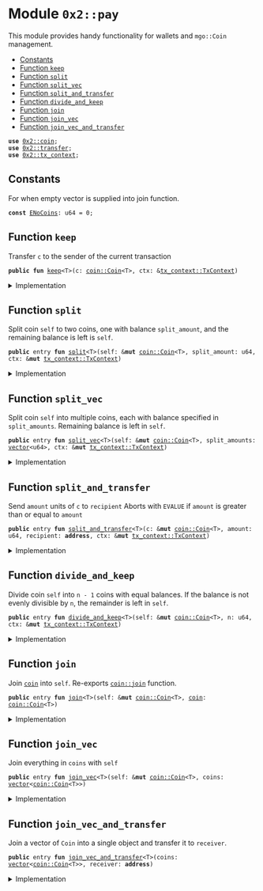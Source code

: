 
<a name="0x2_pay"></a>

# Module `0x2::pay`

This module provides handy functionality for wallets and <code>mgo::Coin</code> management.


-  [Constants](#@Constants_0)
-  [Function `keep`](#0x2_pay_keep)
-  [Function `split`](#0x2_pay_split)
-  [Function `split_vec`](#0x2_pay_split_vec)
-  [Function `split_and_transfer`](#0x2_pay_split_and_transfer)
-  [Function `divide_and_keep`](#0x2_pay_divide_and_keep)
-  [Function `join`](#0x2_pay_join)
-  [Function `join_vec`](#0x2_pay_join_vec)
-  [Function `join_vec_and_transfer`](#0x2_pay_join_vec_and_transfer)


<pre><code><b>use</b> <a href="coin.md#0x2_coin">0x2::coin</a>;
<b>use</b> <a href="transfer.md#0x2_transfer">0x2::transfer</a>;
<b>use</b> <a href="tx_context.md#0x2_tx_context">0x2::tx_context</a>;
</code></pre>



<a name="@Constants_0"></a>

## Constants


<a name="0x2_pay_ENoCoins"></a>

For when empty vector is supplied into join function.


<pre><code><b>const</b> <a href="pay.md#0x2_pay_ENoCoins">ENoCoins</a>: u64 = 0;
</code></pre>



<a name="0x2_pay_keep"></a>

## Function `keep`

Transfer <code>c</code> to the sender of the current transaction


<pre><code><b>public</b> <b>fun</b> <a href="pay.md#0x2_pay_keep">keep</a>&lt;T&gt;(c: <a href="coin.md#0x2_coin_Coin">coin::Coin</a>&lt;T&gt;, ctx: &<a href="tx_context.md#0x2_tx_context_TxContext">tx_context::TxContext</a>)
</code></pre>



<details>
<summary>Implementation</summary>


<pre><code><b>public</b> <b>fun</b> <a href="pay.md#0x2_pay_keep">keep</a>&lt;T&gt;(c: Coin&lt;T&gt;, ctx: &TxContext) {
    <a href="transfer.md#0x2_transfer_public_transfer">transfer::public_transfer</a>(c, <a href="tx_context.md#0x2_tx_context_sender">tx_context::sender</a>(ctx))
}
</code></pre>



</details>

<a name="0x2_pay_split"></a>

## Function `split`

Split coin <code>self</code> to two coins, one with balance <code>split_amount</code>,
and the remaining balance is left is <code>self</code>.


<pre><code><b>public</b> entry <b>fun</b> <a href="pay.md#0x2_pay_split">split</a>&lt;T&gt;(self: &<b>mut</b> <a href="coin.md#0x2_coin_Coin">coin::Coin</a>&lt;T&gt;, split_amount: u64, ctx: &<b>mut</b> <a href="tx_context.md#0x2_tx_context_TxContext">tx_context::TxContext</a>)
</code></pre>



<details>
<summary>Implementation</summary>


<pre><code><b>public</b> entry <b>fun</b> <a href="pay.md#0x2_pay_split">split</a>&lt;T&gt;(
    self: &<b>mut</b> Coin&lt;T&gt;, split_amount: u64, ctx: &<b>mut</b> TxContext
) {
    <a href="pay.md#0x2_pay_keep">keep</a>(<a href="coin.md#0x2_coin_split">coin::split</a>(self, split_amount, ctx), ctx)
}
</code></pre>



</details>

<a name="0x2_pay_split_vec"></a>

## Function `split_vec`

Split coin <code>self</code> into multiple coins, each with balance specified
in <code>split_amounts</code>. Remaining balance is left in <code>self</code>.


<pre><code><b>public</b> entry <b>fun</b> <a href="pay.md#0x2_pay_split_vec">split_vec</a>&lt;T&gt;(self: &<b>mut</b> <a href="coin.md#0x2_coin_Coin">coin::Coin</a>&lt;T&gt;, split_amounts: <a href="dependencies/move-stdlib/vector.md#0x1_vector">vector</a>&lt;u64&gt;, ctx: &<b>mut</b> <a href="tx_context.md#0x2_tx_context_TxContext">tx_context::TxContext</a>)
</code></pre>



<details>
<summary>Implementation</summary>


<pre><code><b>public</b> entry <b>fun</b> <a href="pay.md#0x2_pay_split_vec">split_vec</a>&lt;T&gt;(
    self: &<b>mut</b> Coin&lt;T&gt;, split_amounts: <a href="dependencies/move-stdlib/vector.md#0x1_vector">vector</a>&lt;u64&gt;, ctx: &<b>mut</b> TxContext
) {
    <b>let</b> (i, len) = (0, <a href="dependencies/move-stdlib/vector.md#0x1_vector_length">vector::length</a>(&split_amounts));
    <b>while</b> (i &lt; len) {
        <a href="pay.md#0x2_pay_split">split</a>(self, *<a href="dependencies/move-stdlib/vector.md#0x1_vector_borrow">vector::borrow</a>(&split_amounts, i), ctx);
        i = i + 1;
    };
}
</code></pre>



</details>

<a name="0x2_pay_split_and_transfer"></a>

## Function `split_and_transfer`

Send <code>amount</code> units of <code>c</code> to <code>recipient</code>
Aborts with <code>EVALUE</code> if <code>amount</code> is greater than or equal to <code>amount</code>


<pre><code><b>public</b> entry <b>fun</b> <a href="pay.md#0x2_pay_split_and_transfer">split_and_transfer</a>&lt;T&gt;(c: &<b>mut</b> <a href="coin.md#0x2_coin_Coin">coin::Coin</a>&lt;T&gt;, amount: u64, recipient: <b>address</b>, ctx: &<b>mut</b> <a href="tx_context.md#0x2_tx_context_TxContext">tx_context::TxContext</a>)
</code></pre>



<details>
<summary>Implementation</summary>


<pre><code><b>public</b> entry <b>fun</b> <a href="pay.md#0x2_pay_split_and_transfer">split_and_transfer</a>&lt;T&gt;(
    c: &<b>mut</b> Coin&lt;T&gt;, amount: u64, recipient: <b>address</b>, ctx: &<b>mut</b> TxContext
) {
    <a href="transfer.md#0x2_transfer_public_transfer">transfer::public_transfer</a>(<a href="coin.md#0x2_coin_split">coin::split</a>(c, amount, ctx), recipient)
}
</code></pre>



</details>

<a name="0x2_pay_divide_and_keep"></a>

## Function `divide_and_keep`

Divide coin <code>self</code> into <code>n - 1</code> coins with equal balances. If the balance is
not evenly divisible by <code>n</code>, the remainder is left in <code>self</code>.


<pre><code><b>public</b> entry <b>fun</b> <a href="pay.md#0x2_pay_divide_and_keep">divide_and_keep</a>&lt;T&gt;(self: &<b>mut</b> <a href="coin.md#0x2_coin_Coin">coin::Coin</a>&lt;T&gt;, n: u64, ctx: &<b>mut</b> <a href="tx_context.md#0x2_tx_context_TxContext">tx_context::TxContext</a>)
</code></pre>



<details>
<summary>Implementation</summary>


<pre><code><b>public</b> entry <b>fun</b> <a href="pay.md#0x2_pay_divide_and_keep">divide_and_keep</a>&lt;T&gt;(
    self: &<b>mut</b> Coin&lt;T&gt;, n: u64, ctx: &<b>mut</b> TxContext
) {
    <b>let</b> vec: <a href="dependencies/move-stdlib/vector.md#0x1_vector">vector</a>&lt;Coin&lt;T&gt;&gt; = <a href="coin.md#0x2_coin_divide_into_n">coin::divide_into_n</a>(self, n, ctx);
    <b>let</b> (i, len) = (0, <a href="dependencies/move-stdlib/vector.md#0x1_vector_length">vector::length</a>(&vec));
    <b>while</b> (i &lt; len) {
        <a href="transfer.md#0x2_transfer_public_transfer">transfer::public_transfer</a>(<a href="dependencies/move-stdlib/vector.md#0x1_vector_pop_back">vector::pop_back</a>(&<b>mut</b> vec), <a href="tx_context.md#0x2_tx_context_sender">tx_context::sender</a>(ctx));
        i = i + 1;
    };
    <a href="dependencies/move-stdlib/vector.md#0x1_vector_destroy_empty">vector::destroy_empty</a>(vec);
}
</code></pre>



</details>

<a name="0x2_pay_join"></a>

## Function `join`

Join <code><a href="coin.md#0x2_coin">coin</a></code> into <code>self</code>. Re-exports <code><a href="coin.md#0x2_coin_join">coin::join</a></code> function.


<pre><code><b>public</b> entry <b>fun</b> <a href="pay.md#0x2_pay_join">join</a>&lt;T&gt;(self: &<b>mut</b> <a href="coin.md#0x2_coin_Coin">coin::Coin</a>&lt;T&gt;, <a href="coin.md#0x2_coin">coin</a>: <a href="coin.md#0x2_coin_Coin">coin::Coin</a>&lt;T&gt;)
</code></pre>



<details>
<summary>Implementation</summary>


<pre><code><b>public</b> entry <b>fun</b> <a href="pay.md#0x2_pay_join">join</a>&lt;T&gt;(self: &<b>mut</b> Coin&lt;T&gt;, <a href="coin.md#0x2_coin">coin</a>: Coin&lt;T&gt;) {
    <a href="coin.md#0x2_coin_join">coin::join</a>(self, <a href="coin.md#0x2_coin">coin</a>)
}
</code></pre>



</details>

<a name="0x2_pay_join_vec"></a>

## Function `join_vec`

Join everything in <code>coins</code> with <code>self</code>


<pre><code><b>public</b> entry <b>fun</b> <a href="pay.md#0x2_pay_join_vec">join_vec</a>&lt;T&gt;(self: &<b>mut</b> <a href="coin.md#0x2_coin_Coin">coin::Coin</a>&lt;T&gt;, coins: <a href="dependencies/move-stdlib/vector.md#0x1_vector">vector</a>&lt;<a href="coin.md#0x2_coin_Coin">coin::Coin</a>&lt;T&gt;&gt;)
</code></pre>



<details>
<summary>Implementation</summary>


<pre><code><b>public</b> entry <b>fun</b> <a href="pay.md#0x2_pay_join_vec">join_vec</a>&lt;T&gt;(self: &<b>mut</b> Coin&lt;T&gt;, coins: <a href="dependencies/move-stdlib/vector.md#0x1_vector">vector</a>&lt;Coin&lt;T&gt;&gt;) {
    <b>let</b> (i, len) = (0, <a href="dependencies/move-stdlib/vector.md#0x1_vector_length">vector::length</a>(&coins));
    <b>while</b> (i &lt; len) {
        <b>let</b> <a href="coin.md#0x2_coin">coin</a> = <a href="dependencies/move-stdlib/vector.md#0x1_vector_pop_back">vector::pop_back</a>(&<b>mut</b> coins);
        <a href="coin.md#0x2_coin_join">coin::join</a>(self, <a href="coin.md#0x2_coin">coin</a>);
        i = i + 1
    };
    // safe because we've drained the <a href="dependencies/move-stdlib/vector.md#0x1_vector">vector</a>
    <a href="dependencies/move-stdlib/vector.md#0x1_vector_destroy_empty">vector::destroy_empty</a>(coins)
}
</code></pre>



</details>

<a name="0x2_pay_join_vec_and_transfer"></a>

## Function `join_vec_and_transfer`

Join a vector of <code>Coin</code> into a single object and transfer it to <code>receiver</code>.


<pre><code><b>public</b> entry <b>fun</b> <a href="pay.md#0x2_pay_join_vec_and_transfer">join_vec_and_transfer</a>&lt;T&gt;(coins: <a href="dependencies/move-stdlib/vector.md#0x1_vector">vector</a>&lt;<a href="coin.md#0x2_coin_Coin">coin::Coin</a>&lt;T&gt;&gt;, receiver: <b>address</b>)
</code></pre>



<details>
<summary>Implementation</summary>


<pre><code><b>public</b> entry <b>fun</b> <a href="pay.md#0x2_pay_join_vec_and_transfer">join_vec_and_transfer</a>&lt;T&gt;(coins: <a href="dependencies/move-stdlib/vector.md#0x1_vector">vector</a>&lt;Coin&lt;T&gt;&gt;, receiver: <b>address</b>) {
    <b>assert</b>!(<a href="dependencies/move-stdlib/vector.md#0x1_vector_length">vector::length</a>(&coins) &gt; 0, <a href="pay.md#0x2_pay_ENoCoins">ENoCoins</a>);

    <b>let</b> self = <a href="dependencies/move-stdlib/vector.md#0x1_vector_pop_back">vector::pop_back</a>(&<b>mut</b> coins);
    <a href="pay.md#0x2_pay_join_vec">join_vec</a>(&<b>mut</b> self, coins);
    <a href="transfer.md#0x2_transfer_public_transfer">transfer::public_transfer</a>(self, receiver)
}
</code></pre>



</details>
